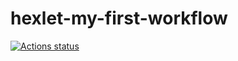 # hexlet-my-first-workflow

[![Actions status](https://github.com/skymagenta/hexlet-my-first-workflow/actions/workflows/say-hello.yml/badge.svg)](https://github.com/skymagenta/hexlet-my-first-workflow/actions)
